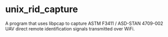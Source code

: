 # unix_rid_capture
A program that uses libpcap to capture ASTM F3411 / ASD-STAN 4709-002 UAV direct remote identification signals transmitted over WiFi.
